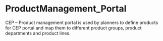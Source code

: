 # ProductManagement_Portal
CEP – Product management portal is used by planners to define products for CEP portal and map them to different product groups, product departments and product lines.
